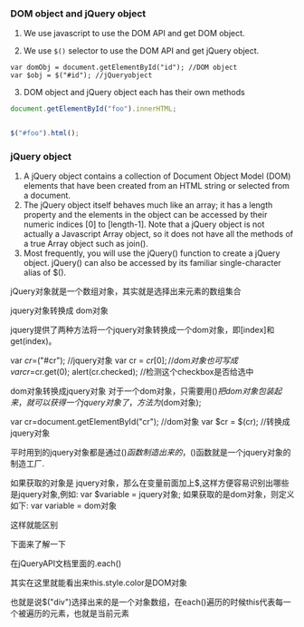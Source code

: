 ### DOM object and jQuery object
1. We use javascript to use the DOM API and get DOM object.

2. We use `$()` selector to use the DOM API and get jQuery object.
```javascrpt
var domObj = document.getElementById("id"); //DOM object
var $obj = $("#id"); //jQueryobject
```

3. DOM object and jQuery object each has their own methods

```javascript
document.getElementById("foo").innerHTML;


$("#foo").html(); 
```


### jQuery object
1. A jQuery object contains a collection of Document Object Model (DOM) elements that have been created from an HTML string or selected from a document. 
2. The jQuery object itself behaves much like an array; it has a length property and the elements in the object can be accessed by their numeric indices [0] to [length-1]. Note that a jQuery object is not actually a Javascript Array object, so it does not have all the methods of a true Array object such as join().
3. Most frequently, you will use the jQuery() function to create a jQuery object. jQuery() can also be accessed by its familiar single-character alias of $().


jQuery对象就是一个数组对象，其实就是选择出来元素的数组集合

jquery对象转换成 dom对象

jquery提供了两种方法将一个jquery对象转换成一个dom对象，即[index]和get(index)。

var $cr=$("#cr"); //jquery对象
var cr = $cr[0]; //dom对象 也可写成 var cr=$cr.get(0);
alert(cr.checked); //检测这个checkbox是否给选中



dom对象转换成jquery对象
对于一个dom对象，只需要用$()把dom对象包装起来，就可以获得一个jquery对象了，方法为$(dom对象);

var cr=document.getElementById("cr"); //dom对象
var $cr = $(cr); //转换成jquery对象



 平时用到的jquery对象都是通过$()函数制造出来的，$()函数就是一个jquery对象的制造工厂.



如果获取的对象是 jquery对象，那么在变量前面加上$,这样方便容易识别出哪些是jquery对象,例如:
var $variable = jquery对象;
如果获取的是dom对象，则定义如下:
var variable = dom对象

这样就能区别



下面来了解一下

在jQueryAPI文档里面的.each()

<script>
    $(document.body).click(function () {
      $( "div" ).each(function (i) {
        if ( this.style.color != "blue" ) {
          this.style.color = "blue";
        } else {
          this.style.color = "";
        }
      });
    });
</script>
其实在这里就能看出来this.style.color是DOM对象

也就是说$("div")选择出来的是一个对象数组，在each()遍历的时候this代表每一个被遍历的元素，也就是当前元素
